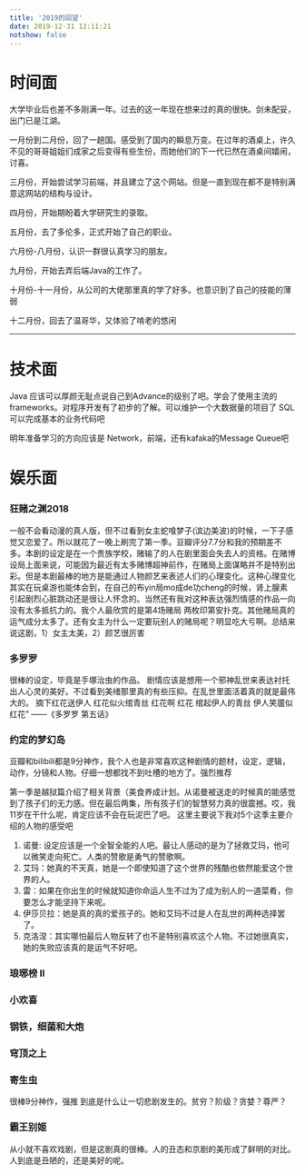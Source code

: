 ```yaml
---
title: '2019的回望'
date: 2019-12-31 12:11:21
notshow: false
---
```


# 时间面
大学毕业后也差不多刚满一年。过去的这一年现在想来过的真的很快。剑未配妥，出门已是江湖。

一月份到二月份，回了一趟国。感受到了国内的瞬息万变。在过年的酒桌上，许久不见的哥哥姐姐们成家之后变得有些生份，而她他们的下一代已然在酒桌间嬉闹，讨喜。

三月份，开始尝试学习前端，并且建立了这个网站。但是一直到现在都不是特别满意这网站的结构与设计。

四月份，开始期盼着大学研究生的录取。

五月份，去了多伦多，正式开始了自己的职业。

六月份-八月份，认识一群很认真学习的朋友。

九月份，开始去弄后端Java的工作了。

十月份-十一月份，从公司的大佬那里真的学了好多。也意识到了自己的技能的薄弱

十二月份，回去了温哥华，又体验了啃老的悠闲

--------------------------------------------------------------------------------------------------------------

# 技术面

Java 应该可以厚颜无耻点说自己到Advance的级别了吧。学会了使用主流的frameworks。对程序开发有了初步的了解。可以维护一个大数据量的项目了
SQL 可以完成基本的业务代码吧

明年准备学习的方向应该是 Network，前端，还有kafaka的Message Queue吧

# 娱乐面

### 狂赌之渊2018
一般不会看动漫的真人版，但不过看到女主蛇喰梦子(滨边美波)的时候，一下子感觉又恋爱了。所以就花了一晚上刷完了第一季。豆瓣评分7.7分和我的预期差不多。本剧的设定是在一个贵族学校，赌输了的人在剧里面会失去人的资格。在赌博设局上面来说，可能因为最近有太多赌博超神前作，在赌局上面谋略并不是特别出彩。但是本剧最棒的地方是能通过人物颜艺来表述人们的心理变化。这种心理变化其实在玩桌游也能体会到，在自己的布yin局mo成de功cheng的时候，肾上腺素引起剧烈心脏跳动还是很让人怀念的。当然还有我对这种表达强烈情感的作品一向没有太多抵抗力的。我个人最欣赏的是第4场赌局 两枚印第安扑克。其他赌局真的运气成分太多了。还有女主为什么一定要玩别人的赌局呢？明显吃大亏啊。总结来说这剧，1）女主太美，2）颜艺很厉害

### 多罗罗
很棒的设定，毕竟是手塚治虫的作品。
剧情应该是想用一个邪神乱世来表达衬托出人心灵的美好。不过看到美绪那里真的有些压抑。在乱世里面活着真的就是最伟大的。
摘下红花送伊人
红花似火绾青丝
红花啊 红花
绾起伊人的青丝
伊人笑靥似红花”
——《多罗罗 第五话》

### 约定的梦幻岛 
豆瓣和bilibili都是9分神作，我个人也是非常喜欢这种剧情的题材，设定，逻辑，动作，分镜和人物。仔细一想都找不到吐槽的地方了。强烈推荐

第一季是越狱篇介绍了相关背景（美食养成计划。从诺曼被送走的时候真的能感觉到了孩子们的无力感。但在最后两集，所有孩子们的智慧努力真的很震撼。哎，我11岁在干什么呢，肯定应该不会在玩泥巴了吧。
这里主要说下我对5个这季主要介绍的人物的感受吧
1. 诺曼: 设定应该是一个全智全能的人吧。最让人感动的是为了拯救艾玛，他可以微笑走向死亡。人类的赞歌是勇气的赞歌啊。
2. 艾玛：她真的不天真，她是一个即使知道了这个世界的残酷也依然能爱这个世界的人。
3. 雷：如果在你出生的时候就知道你命运人生不过为了成为别人的一道菜肴，你要怎么才能坚持下来呢。
4. 伊莎贝拉：她是真的真的爱孩子的。她和艾玛不过是人在乱世的两种选择罢了。
5. 克洛涅：其实哪怕最后人物反转了也不是特别喜欢这个人物。不过她很真实，她的失败应该真的是运气不好吧。


### 琅琊榜 II

### 小欢喜

### 钢铁，细菌和大炮


### 穹顶之上

### 寄生虫
很棒9分神作，强推
到底是什么让一切悲剧发生的。贫穷？阶级？贪婪？尊严？

### 霸王别姬
从小就不喜欢戏剧，但是这剧真的很棒。人的丑态和京剧的美形成了鲜明的对比。人到底是丑陋的，还是美好的呢。